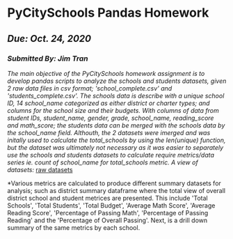 # PyCitySchools Pandas Homework
## _Due: Oct. 24, 2020_
### _Submitted By: Jim Tran_

*The main objective of the PyCitySchools homework assignment is to develop pandas scripts to analyze the schools and students datasets, given 2 raw data files in csv format; 'school_complete.csv' and 'students_complete.csv'.  The schools data is describe with a unique school ID, 14 school_name categorized as either district or charter types; and columns for the school size and their budgets.  With columns of data from student IDs, student_name, gender, grade, school_name, reading_score and math_score; the students data can be merged with the schools data by the school_name field.  Althouth, the 2 datasets were imerged and was initally used to calculate the total_schools by using the len(unique) function, but the dataset was ultimately not necessary as it was easier to separately use the schools and students datasets to calculate require metrics/data series ie. count of school_name for total_schools metric.  A view of datasets:*
[raw datasets](Images/schools_students.png)

*Various metrics are calculated to produce different summary datasets for analysis; such as district summary dataframe where the total view of overall district school and student  metrices are presented.  This include 'Total Schools', 'Total Students', 'Total Budget', 'Average Math Score', 'Average Reading Score', 'Percentage of Passing Math', 'Percentage of Passing Reading' and the 'Percentage of Overall Passing'.  Next, is a drill down summary of the same metrics by each school.
